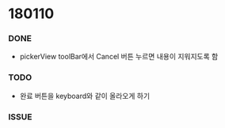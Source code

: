 # 180110

### DONE
- pickerView toolBar에서 Cancel 버튼 누르면 내용이 지워지도록 함

### TODO
- 완료 버튼을 keyboard와 같이 올라오게 하기

### ISSUE
